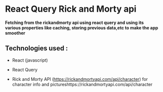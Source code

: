 # React Query Rick and Morty api

**Fetching from the rickandmorty api using react query and using 
its various properties like caching, storing previous data,etc 
to make the app smoother**


## Technologies used :

- React (javascript)

- React Query

- Rick and Morty API (https://rickandmortyapi.com/api/character) for character info and pictureshttps://rickandmortyapi.com/api/character
